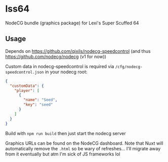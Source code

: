 # lss64

NodeCG bundle (graphics package) for Lexi's Super Scuffed 64

## Usage

Depends on https://github.com/qixils/nodecg-speedcontrol (and thus https://github.com/nodecg/nodecg (v1 for now))

Custom data in nodecg-speedcontrol is required via `/cfg/nodecg-speedcontrol.json` in your nodecg root:

```json
{
  "customData": {
    "player": [
      {
        "name": "Seed",
        "key": "seed"
      }
    ]
  }
}
```

Build with `npm run build` then just start the nodecg server

Graphics URLs can be found on the NodeCG dashboard.
Note that Nuxt will automatically remove the `.html` so be wary of refreshes...
I'll migrate away from it eventually but atm I'm sick of JS frameworks lol
